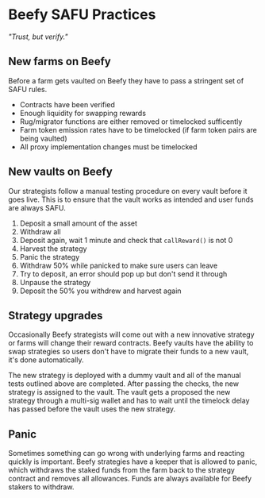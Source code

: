 # Beefy SAFU Practices

_"Trust, but verify."_

## New farms on Beefy

Before a farm gets vaulted on Beefy they have to pass a stringent set of SAFU rules. 

* Contracts have been verified
* Enough liquidity for swapping rewards
* Rug/migrator functions are either removed or timelocked sufficently
* Farm token emission rates have to be timelocked (if farm token pairs are being vaulted)
* All proxy implementation changes must be timelocked

## New vaults on Beefy

Our strategists follow a manual testing procedure on every vault before it goes live. This is to ensure that the vault works as intended and user funds are always SAFU.

1) Deposit a small amount of the asset
2) Withdraw all
3) Deposit again, wait 1 minute and check that `callReward()` is not 0
4) Harvest the strategy
5) Panic the strategy
6) Withdraw 50% while panicked to make sure users can leave
7) Try to deposit, an error should pop up but don't send it through
8) Unpause the strategy
9) Deposit the 50% you withdrew and harvest again

## Strategy upgrades

Occasionally Beefy strategists will come out with a new innovative strategy or farms will change their reward contracts. Beefy vaults have the ability to swap strategies 
so users don't have to migrate their funds to a new vault, it's done automatically.

The new strategy is deployed with a dummy vault and all of the manual tests outlined above are completed. After passing the checks, the new strategy is assigned to the vault.
The vault gets a proposed the new strategy through a multi-sig wallet and has to wait until the timelock delay has passed before the vault uses the new strategy.

## Panic

Sometimes something can go wrong with underlying farms and reacting quickly is important. Beefy strategies have a keeper that is allowed to panic, which withdraws the staked 
funds from the farm back to the strategy contract and removes all allowances. Funds are always available for Beefy stakers to withdraw.

